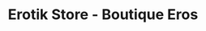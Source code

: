---
title: "Erotik Store - Boutique Eros"
url: /ilmenau/erotik-store-boutique-eros/
shop: Erotik
---